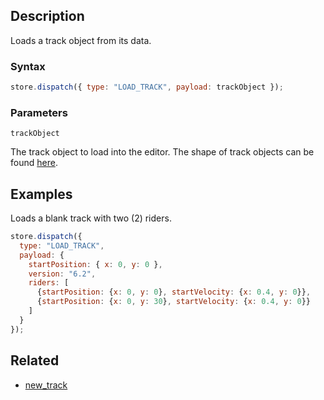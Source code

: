 ## Description

Loads a track object from its data.

### Syntax

```js
store.dispatch({ type: "LOAD_TRACK", payload: trackObject });
```

### Parameters

`trackObject`

The track object to load into the editor. The shape of track objects can be found [here](https://github.com/Malizma333/line-rider-web-docs/blob/main/External/templates.js#L192-L207).

## Examples

Loads a blank track with two (2) riders.

```js
store.dispatch({
  type: "LOAD_TRACK",
  payload: {
    startPosition: { x: 0, y: 0 },
    version: "6.2",
    riders: [
      {startPosition: {x: 0, y: 0}, startVelocity: {x: 0.4, y: 0}},
      {startPosition: {x: 0, y: 30}, startVelocity: {x: 0.4, y: 0}}
    ]
  }
});
```

## Related

- [new_track](./new_track.md)

